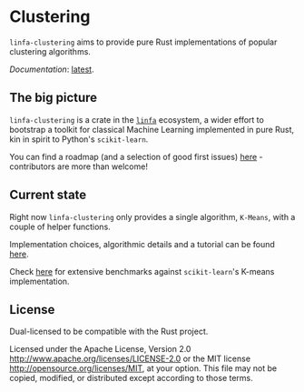 # Clustering

`linfa-clustering` aims to provide pure Rust implementations of popular clustering algorithms.

_Documentation_: [latest](https://docs.rs/linfa-clustering).

## The big picture

`linfa-clustering` is a crate in the [`linfa`](https://crates.io/crates/linfa) ecosystem, a wider effort to
bootstrap a toolkit for classical Machine Learning implemented in pure Rust,
kin in spirit to Python's `scikit-learn`.

You can find a roadmap (and a selection of good first issues)
[here](https://github.com/LukeMathWalker/linfa/issues) - contributors are more than welcome!

## Current state

Right now `linfa-clustering` only provides a single algorithm, `K-Means`, with
a couple of helper functions.

Implementation choices, algorithmic details and a tutorial can be found 
[here](https://docs.rs/linfa-clustering/0.1.0/linfa-clustering/struct.KMeans.html).

Check [here](https://github.com/LukeMathWalker/clustering-benchmarks) for extensive benchmarks against `scikit-learn`'s K-means implementation.

## License
Dual-licensed to be compatible with the Rust project.

Licensed under the Apache License, Version 2.0 http://www.apache.org/licenses/LICENSE-2.0 or the MIT license http://opensource.org/licenses/MIT, at your option. This file may not be copied, modified, or distributed except according to those terms.
